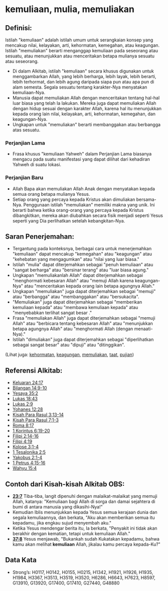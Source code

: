 # kemuliaan, mulia, memuliakan

## Definisi:

Istilah "kemuliaan" adalah istilah umum untuk serangkaian konsep yang mencakup nilai, kelayakan, arti, kehormatan, kemegahan, atau keagungan. Istilah "memuliakan" berarti menganggap kemuliaan pada seseorang atau sesuatu, atau menunjukkan atau menceritakan betapa mulianya sesuatu atau seseorang.

* Di dalam Alkitab, istilah "kemuliaan" secara khusus digunakan untuk menggambarkan Allah, yang lebih berharga, lebih layak, lebih berarti, lebih terhormat, dan lebih agung daripada siapa pun atau apa pun di alam semesta. Segala sesuatu tentang karakter-Nya menyatakan kemuliaan-Nya.
* Manusia dapat memuliakan Allah dengan menceritakan tentang hal-hal luar biasa yang telah Ia lakukan. Mereka juga dapat memuliakan Allah dengan hidup sesuai dengan karakter Allah, karena hal itu menunjukkan kepada orang lain nilai, kelayakan, arti, kehormatan, kemegahan, dan keagungan-Nya.
* Ungkapan untuk "memuliakan" berarti membanggakan atau berbangga atas sesuatu.

### Perjanjian Lama

* Frasa khusus "kemuliaan Yahweh" dalam Perjanjian Lama biasanya mengacu pada suatu manifestasi yang dapat dilihat dari kehadiran Yahweh di suatu lokasi.

### Perjanjian Baru

* Allah Bapa akan memuliakan Allah Anak dengan menyatakan kepada semua orang betapa mulianya Yesus.
* Setiap orang yang percaya kepada Kristus akan dimuliakan bersama-Nya. Penggunaan istilah "memuliakan" memiliki makna yang unik. Ini berarti bahwa ketika orang-orang yang percaya kepada Kristus dibangkitkan, mereka akan diubahkan secara fisik menjadi seperti Yesus seperti yang Dia perlihatkan setelah kebangkitan-Nya.

## Saran Penerjemahan:

* Tergantung pada konteksnya, berbagai cara untuk menerjemahkan "kemuliaan" dapat mencakup "kemegahan" atau "keagungan" atau "kehebatan yang mengagumkan" atau "nilai yang luar biasa."
* Istilah "mulia" dapat diterjemahkan sebagai "penuh kemuliaan" atau "sangat berharga" atau "bersinar terang" atau "luar biasa agung."
* Ungkapan "memuliakanlah Allah" dapat diterjemahkan sebagai "menghormati kebesaran Allah" atau "memuji Allah karena keagungan-Nya" atau "menceritakan kepada orang lain betapa agungnya Allah."
* Ungkapan "memuliakan" juga dapat diterjemahkan sebagai "memuji" atau "berbangga" atau "membanggakan" atau "bersukacita".
* "Memuliakan" juga dapat diterjemahkan sebagai "memberikan kemuliaan kepada" atau "membawa kemuliaan kepada" atau "menyebabkan terlihat sangat besar ."
* Frasa "memuliakan Allah" juga dapat diterjemahkan sebagai "memuji Allah" atau "berbicara tentang kebesaran Allah" atau "menunjukkan betapa agungnya Allah" atau "menghormati Allah (dengan menaati-Nya)."
* Istilah "dimuliakan" juga dapat diterjemahkan sebagai "diperlihatkan sebagai sangat besar" atau "dipuji" atau "ditinggikan".

(Lihat juga: [kehormatan](../kt/honor.md), [keagungan](../kt/majesty.md), [memuliakan](../kt/exalt.md), [taat](../other/obey.md), [pujian](../other/praise.md))

## Referensi Alkitab:

* [Keluaran 24:17](rc://en/tn/help/exo/24/17)
* [Bilangan 14:9-10](rc://en/tn/help/num/14/09)
* [Yesaya 35:2](rc://en/tn/help/isa/35/02)
* [Lukas 18:43](rc://en/tn/help/luk/18/43)
* [Lukas 2:9](rc://en/tn/help/luk/02/09)
* [Yohanes 12:28](rc://en/tn/help/jhn/12/28)
* [Kisah Para Rasul 3:13-14](rc://en/tn/help/act/03/13)
* [Kisah Para Rasul 7:1-3](rc://en/tn/help/act/07/01)
* [Roma 8:17](rc://en/tn/help/rom/08/17)
* [1 Korintus 6:19-20](rc://en/tn/help/1co/06/19)
* [Filipi 2:14-16](rc://en/tn/help/php/02/14)
* [Filipi 4:19](rc://en/tn/help/php/04/19)
* [Kolose 3:1-4](rc://en/tn/help/col/03/01)
* [1 Tesalonika 2:5](rc://en/tn/help/1th/02/05)
* [Yakobus 2:1-4](rc://en/tn/help/jas/02/01)
* [1 Petrus 4:15-16](rc://en/tn/help/1pe/04/15)
* [Wahyu 15:4](rc://en/tn/help/rev/15/04)

## Contoh dari Kisah-kisah Alkitab OBS:

* __[23:7](rc://en/tn/help/obs/23/07)__ Tiba-tiba, langit dipenuhi dengan malaikat-malaikat yang memuji Allah, katanya: "Kemuliaan bagi Allah di sorga dan damai sejahtera di bumi di antara manusia yang dikasihi-Nya!"
* Kemudian Iblis menunjukkan kepada Yesus semua kerajaan dunia dan segala kemuliaannya, dan berkata, "Aku akan memberikan semua itu kepadamu, jika engkau sujud menyembah aku."
* Ketika Yesus mendengar berita itu, Ia berkata, "Penyakit ini tidak akan berakhir dengan kematian, tetapi untuk kemuliaan Allah."
* __[37:8](rc://en/tn/help/obs/37/08)__ Yesus menjawab, "Bukankah sudah Kukatakan kepadamu, bahwa kamu akan melihat __kemuliaan__ Allah, jikalau kamu percaya kepada-Ku?"

## Data Kata

* Strong’s: H0117, H0142, H0155, H0215, H1342, H1921, H1926, H1935, H1984, H3367, H3513, H3519, H3520, H6286, H6643, H7623, H8597, G13910, G13920, G17400, G17410, G27440, G48880
